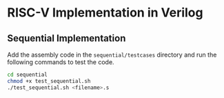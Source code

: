 # RISC-V Implementation in Verilog

## Sequential Implementation

Add the assembly code in the `sequential/testcases` directory and run the following commands to test the code.

```bash
cd sequential
chmod +x test_sequential.sh
./test_sequential.sh <filename>.s
```